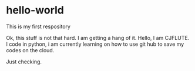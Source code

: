 # hello-world
This is my first respository

Ok, this stuff is not that hard. I am getting a hang of it. Hello, I am CJFLUTE.
I code in python, i am currently learning on how to use git hub to save my codes on the cloud.

Just checking.
